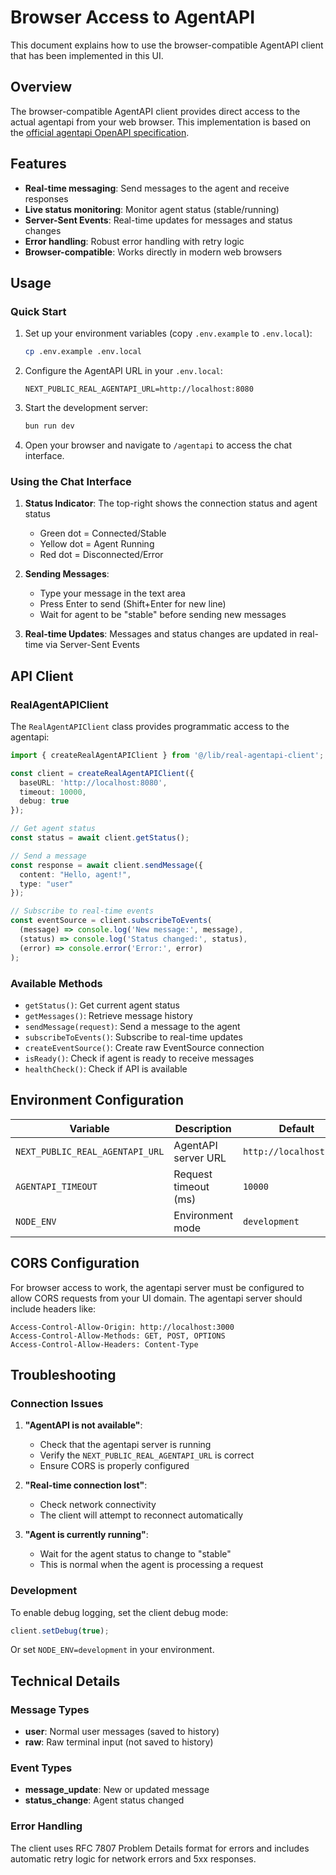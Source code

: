 # Browser Access to AgentAPI

This document explains how to use the browser-compatible AgentAPI client that has been implemented in this UI.

## Overview

The browser-compatible AgentAPI client provides direct access to the actual agentapi from your web browser. This implementation is based on the [official agentapi OpenAPI specification](https://github.com/coder/agentapi/blob/main/openapi.json).

## Features

- **Real-time messaging**: Send messages to the agent and receive responses
- **Live status monitoring**: Monitor agent status (stable/running)
- **Server-Sent Events**: Real-time updates for messages and status changes
- **Error handling**: Robust error handling with retry logic
- **Browser-compatible**: Works directly in modern web browsers

## Usage

### Quick Start

1. Set up your environment variables (copy `.env.example` to `.env.local`):
   ```bash
   cp .env.example .env.local
   ```

2. Configure the AgentAPI URL in your `.env.local`:
   ```env
   NEXT_PUBLIC_REAL_AGENTAPI_URL=http://localhost:8080
   ```

3. Start the development server:
   ```bash
   bun run dev
   ```

4. Open your browser and navigate to `/agentapi` to access the chat interface.

### Using the Chat Interface

1. **Status Indicator**: The top-right shows the connection status and agent status
   - Green dot = Connected/Stable
   - Yellow dot = Agent Running
   - Red dot = Disconnected/Error

2. **Sending Messages**: 
   - Type your message in the text area
   - Press Enter to send (Shift+Enter for new line)
   - Wait for agent to be "stable" before sending new messages

3. **Real-time Updates**: Messages and status changes are updated in real-time via Server-Sent Events

## API Client

### RealAgentAPIClient

The `RealAgentAPIClient` class provides programmatic access to the agentapi:

```typescript
import { createRealAgentAPIClient } from '@/lib/real-agentapi-client';

const client = createRealAgentAPIClient({
  baseURL: 'http://localhost:8080',
  timeout: 10000,
  debug: true
});

// Get agent status
const status = await client.getStatus();

// Send a message
const response = await client.sendMessage({
  content: "Hello, agent!",
  type: "user"
});

// Subscribe to real-time events
const eventSource = client.subscribeToEvents(
  (message) => console.log('New message:', message),
  (status) => console.log('Status changed:', status),
  (error) => console.error('Error:', error)
);
```

### Available Methods

- `getStatus()`: Get current agent status
- `getMessages()`: Retrieve message history
- `sendMessage(request)`: Send a message to the agent
- `subscribeToEvents()`: Subscribe to real-time updates
- `createEventSource()`: Create raw EventSource connection
- `isReady()`: Check if agent is ready to receive messages
- `healthCheck()`: Check if API is available

## Environment Configuration

| Variable | Description | Default |
|----------|-------------|---------|
| `NEXT_PUBLIC_REAL_AGENTAPI_URL` | AgentAPI server URL | `http://localhost:8080` |
| `AGENTAPI_TIMEOUT` | Request timeout (ms) | `10000` |
| `NODE_ENV` | Environment mode | `development` |

## CORS Configuration

For browser access to work, the agentapi server must be configured to allow CORS requests from your UI domain. The agentapi server should include headers like:

```
Access-Control-Allow-Origin: http://localhost:3000
Access-Control-Allow-Methods: GET, POST, OPTIONS
Access-Control-Allow-Headers: Content-Type
```

## Troubleshooting

### Connection Issues

1. **"AgentAPI is not available"**: 
   - Check that the agentapi server is running
   - Verify the `NEXT_PUBLIC_REAL_AGENTAPI_URL` is correct
   - Ensure CORS is properly configured

2. **"Real-time connection lost"**:
   - Check network connectivity
   - The client will attempt to reconnect automatically

3. **"Agent is currently running"**:
   - Wait for the agent status to change to "stable"
   - This is normal when the agent is processing a request

### Development

To enable debug logging, set the client debug mode:

```typescript
client.setDebug(true);
```

Or set `NODE_ENV=development` in your environment.

## Technical Details

### Message Types

- **user**: Normal user messages (saved to history)
- **raw**: Raw terminal input (not saved to history)

### Event Types

- **message_update**: New or updated message
- **status_change**: Agent status changed

### Error Handling

The client uses RFC 7807 Problem Details format for errors and includes automatic retry logic for network errors and 5xx responses.